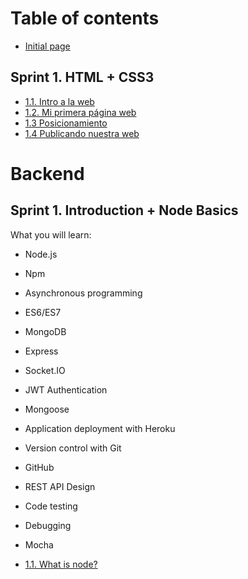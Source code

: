 # Table of contents

* [Initial page](README.md)

## Sprint 1. HTML + CSS3

* [1.1. Intro a la web](sprint_1/1_1_intro_a_la_web.md)
* [1.2. Mi primera página web](sprint_1/1_2_mi_primera_web.md)
* [1.3 Posicionamiento](sprint_1/1_3_posicionamiento.md)
* [1.4 Publicando nuestra web](sprint_1/1_4_publicando_nuestra_web.md)

# Backend

## Sprint 1. Introduction + Node Basics

What you will learn:

* Node.js
* Npm
* Asynchronous programming
* ES6/ES7
* MongoDB
* Express
* Socket.IO
* JWT Authentication
* Mongoose
* Application deployment with Heroku
* Version control with Git
* GitHub
* REST API Design
* Code testing
* Debugging
* Mocha

* [1.1. What is node?](backend/sprint_1/1_1_what_is_node.md)
